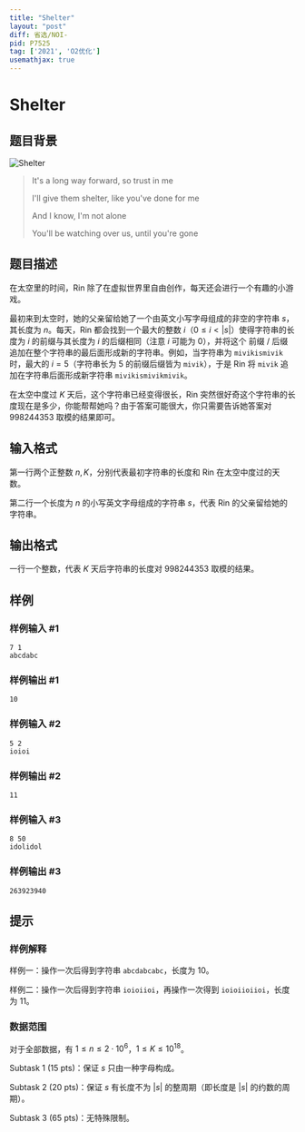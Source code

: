 ```yaml
---
title: "Shelter"
layout: "post"
diff: 省选/NOI-
pid: P7525
tag: ['2021', 'O2优化']
usemathjax: true
---
```


# Shelter
## 题目背景

![Shelter](https://cdn.luogu.com.cn/upload/image_hosting/dng2ysqs.png)

> It's a long way forward, so trust in me
>
> I'll give them shelter, like you've done for me
>
> And I know, I'm not alone
>
> You'll be watching over us, until you're gone
## 题目描述

在太空里的时间，Rin 除了在虚拟世界里自由创作，每天还会进行一个有趣的小游戏。

最初来到太空时，她的父亲留给她了一个由英文小写字母组成的非空的字符串 $s$，其长度为 $n$。每天，Rin 都会找到一个最大的整数 $i$（$0\le i<|s|$）使得字符串的长度为 $i$ 的前缀与其长度为 $i$ 的后缀相同（注意 $i$ 可能为 $0$），并将这个 前缀 / 后缀 追加在整个字符串的最后面形成新的字符串。例如，当字符串为 `mivikismivik` 时，最大的 $i=5$（字符串长为 $5$ 的前缀后缀皆为 `mivik`），于是 Rin 将 `mivik` 追加在字符串后面形成新字符串 `mivikismivikmivik`。

在太空中度过 $K$ 天后，这个字符串已经变得很长，Rin 突然很好奇这个字符串的长度现在是多少，你能帮帮她吗？由于答案可能很大，你只需要告诉她答案对 $998244353$ 取模的结果即可。
## 输入格式

第一行两个正整数 $n,K$，分别代表最初字符串的长度和 Rin 在太空中度过的天数。

第二行一个长度为 $n$ 的小写英文字母组成的字符串 $s$，代表 Rin 的父亲留给她的字符串。
## 输出格式

一行一个整数，代表 $K$ 天后字符串的长度对 $998244353$ 取模的结果。
## 样例

### 样例输入 #1
```
7 1
abcdabc
```
### 样例输出 #1
```
10
```
### 样例输入 #2
```
5 2
ioioi
```
### 样例输出 #2
```
11
```
### 样例输入 #3
```
8 50
idolidol
```
### 样例输出 #3
```
263923940
```
## 提示

### 样例解释

样例一：操作一次后得到字符串 `abcdabcabc`，长度为 $10$。

样例二：操作一次后得到字符串 `ioioiioi`，再操作一次得到 `ioioiioiioi`，长度为 $11$。

### 数据范围

对于全部数据，有 $1\le n\le 2\cdot 10^6$，$1\le K\le 10^{18}$。

Subtask 1 (15 pts)：保证 $s$ 只由一种字母构成。

Subtask 2 (20 pts)：保证 $s$ 有长度不为 $|s|$ 的整周期（即长度是 $|s|$ 的约数的周期）。

Subtask 3 (65 pts)：无特殊限制。

